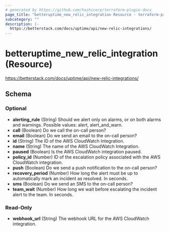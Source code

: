```yaml
---
# generated by https://github.com/hashicorp/terraform-plugin-docs
page_title: "betteruptime_new_relic_integration Resource - terraform-provider-better-uptime"
subcategory: ""
description: |-
  https://betterstack.com/docs/uptime/api/new-relic-integrations/
---
```


# betteruptime_new_relic_integration (Resource)

https://betterstack.com/docs/uptime/api/new-relic-integrations/



<!-- schema generated by tfplugindocs -->
## Schema

### Optional

- **alerting_rule** (String) Should we alert only on alarms, or on both alarms and warnings. Possible values: alert, alert_and_warn.
- **call** (Boolean) Do we call the on-call person?
- **email** (Boolean) Do we send an email to the on-call person?
- **id** (String) The ID of the AWS CloudWatch Integration.
- **name** (String) The name of the AWS CloudWatch Integration.
- **paused** (Boolean) Is the AWS CloudWatch integration paused.
- **policy_id** (Number) ID of the escalation policy associated with the AWS CloudWatch integration.
- **push** (Boolean) Do we send a push notification to the on-call person?
- **recovery_period** (Number) How long the alert must be up to automatically mark an incident as resolved. In seconds.
- **sms** (Boolean) Do we send an SMS to the on-call person?
- **team_wait** (Number) How long we wait before escalating the incident alert to the team. In seconds.

### Read-Only

- **webhook_url** (String) The webhook URL for the AWS CloudWatch integration.


